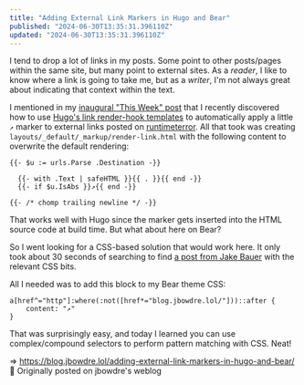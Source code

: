 ```yaml
---
title: "Adding External Link Markers in Hugo and Bear"
published: "2024-06-30T13:35:31.396110Z"
updated: "2024-06-30T13:35:31.396110Z"
---
```


I tend to drop a lot of links in my posts. Some point to other posts/pages within the same site, but many point to external sites. As a *reader*, I like to know where a link is going to take me, but as a *writer*, I'm not always great about indicating that context within the text.

I mentioned in my [inaugural "This Week" post](/this-week-2024-06-29/) that I recently discovered how to use [Hugo's link render-hook templates](https://gohugo.io/render-hooks/links/) to automatically apply a little `↗` marker to external links posted on [runtimeterror](https://runtimeterror.dev). All that took was creating `layouts/_default/_markup/render-link.html` with the following content to overwrite the default rendering:

```
{{- $u := urls.Parse .Destination -}}

  {{- with .Text | safeHTML }}{{ . }}{{ end -}}
  {{- if $u.IsAbs }}↗{{ end -}}

{{- /* chomp trailing newline */ -}}
```

That works well with Hugo since the marker gets inserted into the HTML source code at build time. But what about here on Bear?

So I went looking for a CSS-based solution that would work here. It only took about 30 seconds of searching to find [a post from Jake Bauer](https://www.paritybit.ca/blog/styling-external-links/) with the relevant CSS bits.

All I needed was to add this block to my Bear theme CSS:

```
a[href^="http"]:where(:not([href*="blog.jbowdre.lol/"]))::after {
    content: "↗"
}
```

That was surprisingly easy, and today I learned you can use complex/compound selectors to perform pattern matching with CSS. Neat!

=> https://blog.jbowdre.lol/adding-external-link-markers-in-hugo-and-bear/ 📡 Originally posted on jbowdre's weblog